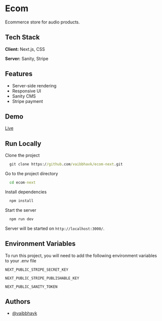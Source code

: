 # Ecom

Ecommerce store for audio products.

## Tech Stack

**Client:** Next.js, CSS

**Server:** Sanity, Stripe

## Features

- Server-side rendering
- Responsive UI
- Sanity CMS
- Stripe payment

## Demo

[Live](https://ecom-next-itijf1b3t-vaibbhavk.vercel.app/)

## Run Locally

Clone the project

```cmd
  git clone https://github.com/vaibbhavk/ecom-next.git
```

Go to the project directory

```cmd
  cd ecom-next
```

Install dependencies

```cmd
  npm install
```

Start the server

```cmd
  npm run dev
```

Server will be started on `http://localhost:3000/`.

## Environment Variables

To run this project, you will need to add the following environment variables to your .env file

`NEXT_PUBLIC_STRIPE_SECRET_KEY`

`NEXT_PUBLIC_STRIPE_PUBLISHABLE_KEY`

`NEXT_PUBLIC_SANITY_TOKEN`

## Authors

- [@vaibbhavk](https://www.github.com/vaibbhavk)
